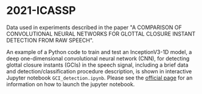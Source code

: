 # 2021-ICASSP
Data used in experiments described in the paper "A COMPARISON OF CONVOLUTIONAL NEURAL NETWORKS FOR GLOTTAL CLOSURE INSTANT DETECTION FROM RAW SPEECH".

An example of a Python code to train and test an InceptionV3-1D model, a deep one-dimensional convolutional neural network (CNN), for detecting glottal closure instants (GCIs) in the speech signal, including a brief data and detection/classification procedure description, is shown in interactive Jupyter notebook `GCI_detection.ipynb`. Please see the [official page](http://jupyter.org/) for an information on how to launch the jupyter notebook.
